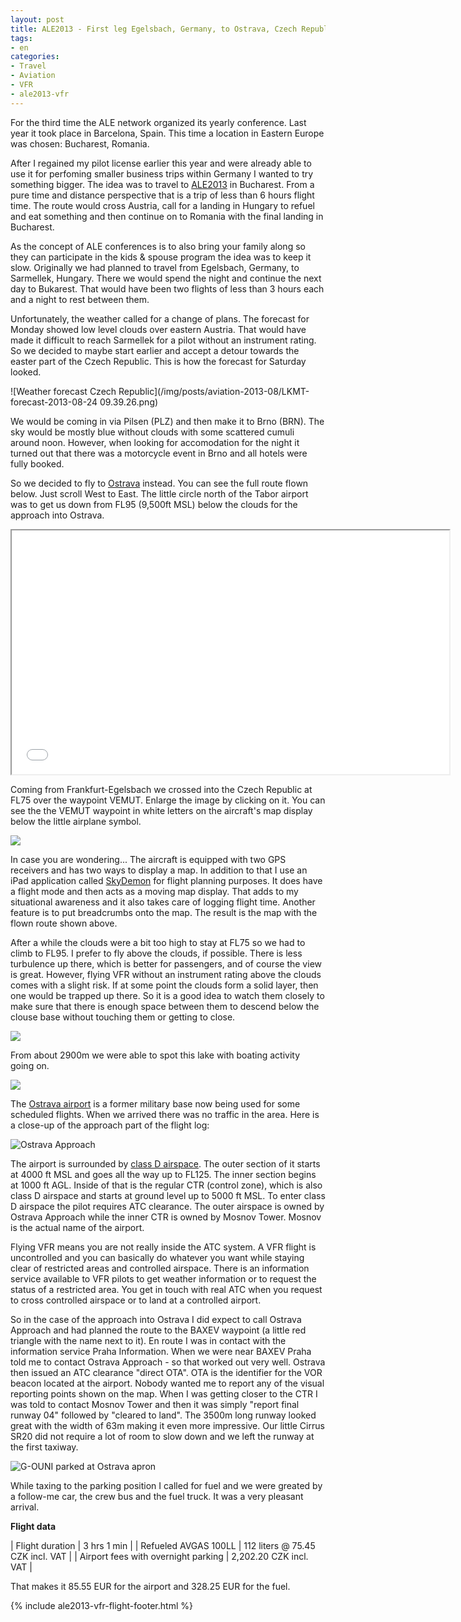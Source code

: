 ```yaml
---
layout: post
title: ALE2013 - First leg Egelsbach, Germany, to Ostrava, Czech Republic
tags:
- en
categories:
- Travel
- Aviation
- VFR
- ale2013-vfr
---
```

For the third time the ALE network organized its yearly conference. Last year it took place in Barcelona, Spain. This time a location in Eastern Europe was chosen: Bucharest, Romania.

After I regained my pilot license earlier this year and were already able to use it for perfoming smaller business trips within Germany I wanted to try something bigger. The idea was to travel to [ALE2013](http://ale2013.alenetwork.eu) in Bucharest. From a pure time and distance perspective that is a trip of less than 6 hours flight time. The route would cross Austria, call for a landing in Hungary to refuel and eat something and then continue on to Romania with the final landing in Bucharest.

As the concept of ALE conferences is to also bring your family along so they can participate in the kids & spouse program the idea was to keep it slow. Originally we had planned to travel from Egelsbach, Germany, to Sarmellek, Hungary. There we would spend the night and continue the next day to Bukarest. That would have been two flights of less than 3 hours each and a night to rest between them.

Unfortunately, the weather called for a change of plans. The forecast for Monday showed low level clouds over eastern Austria. That would have made it difficult to reach Sarmellek for a pilot without an instrument rating. So we decided to maybe start earlier and accept a detour towards the easter part of the Czech Republic. This is how the forecast for Saturday looked.

![Weather forecast Czech Republic](/img/posts/aviation-2013-08/LKMT-forecast-2013-08-24 09.39.26.png)

We would be coming in via Pilsen (PLZ) and then make it to Brno (BRN). The sky would be mostly blue without clouds with some scattered cumuli around noon. However, when looking for accomodation for the night it turned out that there was a motorcycle event in Brno and all hotels were fully booked.

So we decided to fly to [Ostrava](http://en.wikipedia.org/wiki/Ostrava) instead. You can see the full route flown below. Just scroll West to East. The little circle north of the Tabor airport was to get us down from FL95 (9,500ft MSL) below the  clouds for the approach into Ostrava.

<iframe width="700" height="390" src="/img/posts/aviation-2013-08/EDFE-LKMT-route.png"></iframe>

Coming from Frankfurt-Egelsbach we crossed into the Czech Republic at FL75 over the waypoint VEMUT. Enlarge the image by clicking on it. You can see the the VEMUT waypoint in white letters on the aircraft's map display below the little airplane symbol.

<a target="_blank" href="/img/posts/aviation-2013-08/EDFE-LKMT-4.jpg"><img src="/img/posts/aviation-2013-08/EDFE-LKMT-small-4.jpg"></a>

In case you are wondering... The aircraft is equipped with two GPS receivers and has two ways to display a map. In addition to that I use an iPad application called [SkyDemon](http://www.skydemon.aero) for flight planning purposes. It does have a flight mode and then acts as a moving map display. That adds to my situational awareness and it also takes care of logging flight time. Another feature is to put breadcrumbs onto the map. The result is the map with the flown route shown above.

After a while the clouds were a bit too high to stay at FL75 so we had to climb to FL95. I prefer to fly above the clouds, if possible. There is less turbulence up there, which is better for passengers, and of course the view is great. However, flying VFR without an instrument rating above the clouds comes with a slight risk. If at some point the clouds form a solid layer, then one would be trapped up there. So it is a good idea to watch them closely to make sure that there is enough space between them to descend below the clouse base without touching them or getting to close.

<a target="_blank" href="/img/posts/aviation-2013-08/EDFE-LKMT-2.jpg"><img src="/img/posts/aviation-2013-08/EDFE-LKMT-small-2.jpg"></a>

From about 2900m we were able to spot this lake with boating activity going on.

<a target="_blank" href="/img/posts/aviation-2013-08/EDFE-LKMT-3.jpg"><img src="/img/posts/aviation-2013-08/EDFE-LKMT-small-3.jpg"></a>

The [Ostrava airport](https://www.you-fly.com/airport/lkmt/Ostrava) is a former military base now being used for some scheduled flights. When we arrived there was no traffic in the area. Here is a close-up of the approach part of the flight log:

![Ostrava Approach](/img/posts/aviation-2013-08/LKMT-approach.png)

The airport is surrounded by [class D airspace](http://en.wikipedia.org/wiki/Airspace_class). The outer section of it starts at 4000 ft MSL and goes all the way up to FL125. The inner section begins at 1000 ft AGL. Inside of that is the regular CTR (control zone), which is also class D airspace and starts at ground level up to 5000 ft MSL. To enter class D airspace the pilot requires ATC clearance. The outer airspace is owned by Ostrava Approach while the inner CTR is owned by Mosnov Tower. Mosnov is the actual name of the airport.

Flying VFR means you are not really inside the ATC system. A VFR flight is uncontrolled and you can basically do whatever you want while staying clear of restricted areas and controlled airspace. There is an information service available to VFR pilots to get weather information or to request the status of a restricted area. You get in touch with real ATC when you request to cross controlled airspace or to land at a controlled airport.

So in the case of the approach into Ostrava I did expect to call Ostrava Approach and had planned the route to the BAXEV waypoint (a little red triangle with the name next to it). En route I was in contact with the information service Praha Information. When we were near BAXEV Praha told me to contact Ostrava Approach - so that worked out very well. Ostrava then issued an ATC clearance "direct OTA". OTA is the identifier for the VOR beacon located at the airport. Nobody wanted me to report any of the visual reporting points shown on the map. When I was getting closer to the CTR I was told to contact Mosnov Tower and then it was simply "report final runway 04" followed by "cleared to land". The 3500m long runway looked great with the width of 63m making it even more impressive. Our little Cirrus SR20 did not require a lot of room to slow down and we left the runway at the first taxiway.

![G-OUNI parked at Ostrava apron](/img/posts/aviation-2013-08/EDFE-LKMT-1.jpg)

While taxing to the parking position I called for fuel and we were greated by a follow-me car, the crew bus and the fuel truck. It was a very pleasant arrival.

__Flight data__

| Flight duration                     | 3 hrs 1 min |
| Refueled AVGAS 100LL                | 112 liters @ 75.45 CZK incl. VAT |
| Airport fees with overnight parking | 2,202.20 CZK incl. VAT |

That makes it 85.55 EUR for the airport and 328.25 EUR for the fuel.

{% include ale2013-vfr-flight-footer.html %}
